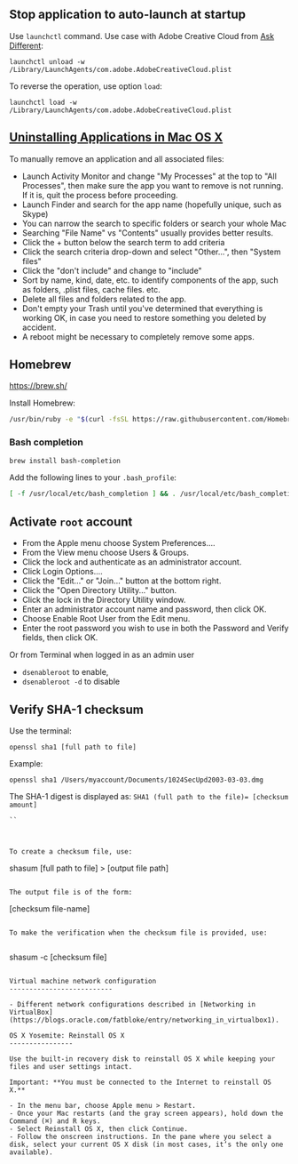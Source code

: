 Stop application to auto-launch at startup
----------------

Use `launchctl` command. Use case with Adobe Creative Cloud from [Ask Different](https://apple.stackexchange.com/questions/138941/how-do-i-stop-the-adobe-creative-cloud-app-from-auto-launching-on-login):

```
launchctl unload -w /Library/LaunchAgents/com.adobe.AdobeCreativeCloud.plist
```

To reverse the operation, use option `load`:

```
launchctl load -w /Library/LaunchAgents/com.adobe.AdobeCreativeCloud.plist
```

[Uninstalling Applications in Mac OS X](http://guides.macrumors.com/Uninstalling_Applications_in_Mac_OS_X)
------------------

To manually remove an application and all associated files: 
 
 - Launch Activity Monitor and change "My Processes" at the top to "All Processes", then make sure the app you want to remove is not running. If it is, quit the process before proceeding. 
 -	Launch Finder and search for the app name (hopefully unique, such as Skype) 
 -	You can narrow the search to specific folders or search your whole Mac 
 -	Searching "File Name" vs "Contents" usually provides better results. 
 -	Click the + button below the search term to add criteria 
 -	Click the search criteria drop-down and select "Other...", then "System files" 
 -	Click the "don't include" and change to "include" 
 -	Sort by name, kind, date, etc. to identify components of the app, such as folders, .plist files, cache files. etc. 
 -	Delete all files and folders related to the app. 
 -	Don't empty your Trash until you've determined that everything is working OK, in case you need to restore something you deleted by accident. 
 -	A reboot might be necessary to completely remove some apps. 

## Homebrew

https://brew.sh/

Install Homebrew:

```sh
/usr/bin/ruby -e "$(curl -fsSL https://raw.githubusercontent.com/Homebrew/install/master/install)"
```

### Bash completion

```sh
brew install bash-completion
```

Add the following lines to your `.bash_profile`:

```sh
[ -f /usr/local/etc/bash_completion ] && . /usr/local/etc/bash_completion
```

Activate `root` account
------------

- From the Apple menu choose System Preferences....
- From the View menu choose Users & Groups.
- Click the lock and authenticate as an administrator account.
- Click Login Options....
- Click the "Edit..." or "Join..." button at the bottom right.
- Click the "Open Directory Utility..." button.
- Click the lock in the Directory Utility window.
- Enter an administrator account name and password, then click OK.
- Choose Enable Root User from the Edit menu.
- Enter the root password you wish to use in both the Password and Verify fields, then click OK.

Or from Terminal when logged in as an admin user

- `dsenableroot` to enable,
- `dsenableroot -d` to disable


Verify SHA-1 checksum
----------

Use the terminal:

```
openssl sha1 [full path to file]
```

Example:

```
openssl sha1 /Users/myaccount/Documents/1024SecUpd2003-03-03.dmg
```

The SHA-1 digest is displayed as: `SHA1 (full path to the file)= [checksum amount]`

``` SHA1(/Users/myaccount/Documents/1024SecUpd2003-03-03.dmg) =2eb722f340d4e57aa79bb5422b94d556888cbf38
`` 



To create a checksum file, use:

```
shasum [full path to file] > [output file path]
```

The output file is of the form:

```
[checksum file-name]
```

To make the verification when the checksum file is provided, use:


```
shasum -c [checksum file]
```

Virtual machine network configuration
--------------------------

- Different network configurations described in [Networking in VirtualBox](https://blogs.oracle.com/fatbloke/entry/networking_in_virtualbox1).

OS X Yosemite: Reinstall OS X
----------------

Use the built-in recovery disk to reinstall OS X while keeping your files and user settings intact.

Important: **You must be connected to the Internet to reinstall OS X.**

- In the menu bar, choose Apple menu > Restart.
- Once your Mac restarts (and the gray screen appears), hold down the Command (⌘) and R keys.
- Select Reinstall OS X, then click Continue.
- Follow the onscreen instructions. In the pane where you select a disk, select your current OS X disk (in most cases, it’s the only one available).

